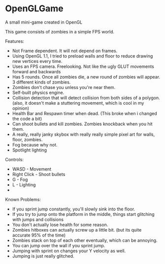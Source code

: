 # OpenGLGame
A small mini-game created in OpenGL

This game consists of zombies in a simple FPS world.

Features:
- Not Frame dependent. It will not depend on frames.
- Using OpenGL 1.1, I tried to preload walls and floor to reduce drawing new vertices every time.
- Uses an FPS camera. Freelooking. Not like the ugly GLUT movements forward and backwards
- Has 5 rounds. Once all zombies die, a new round of zombies will appear. 3 different kinds of zombies.
- Zombies don't chase you unless you're near them.
- Self-built physics engine.
- Collision detection that will detect collision from both sides of a polygon. (also, it doesn't make a stuttering movement, which is cool in my opinion)
- Health Bar and Respawn timer when dead. (This broke when i changed the code a bit)
- Can shoot bullets and kill zombies. Zombies knockback when you hit them.
- A really, really janky skybox with really really simple pixel art for walls, floor, zombies.
- Fog because why not.
- Spotlight lighting

Controls:
- WASD - Movement
- Right Click - Shoot bullets
- G - Fog
- L - Lighting
- 

Known Problems:
- If you sprint jump constantly, you'll slowly sink into the floor.
- If you try to jump onto the platform in the middle, things start glitching with jumps and collisions
- You don't actually lose health for some reason.
- Zombies hitboxes can actually screw up a little bit. (but its quite accurate 95% of the time)
- Zombies stack on top of each other eventually, which can be annoying.
- You can jump over the wall if you sprint jump.
- Jumping with sprint on changes your Y velocity as well.
- Jumping is just really glitched.
